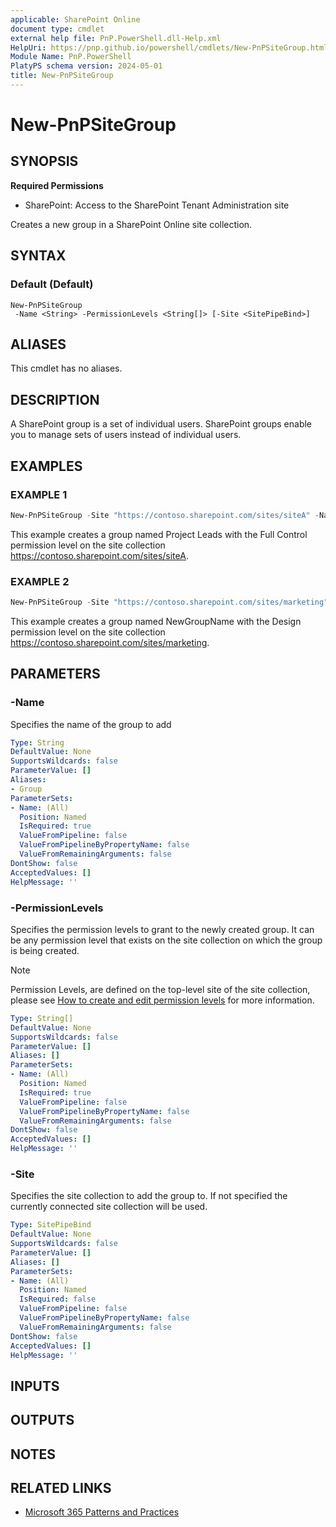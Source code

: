 ```yaml
---
applicable: SharePoint Online
document type: cmdlet
external help file: PnP.PowerShell.dll-Help.xml
HelpUri: https://pnp.github.io/powershell/cmdlets/New-PnPSiteGroup.html
Module Name: PnP.PowerShell
PlatyPS schema version: 2024-05-01
title: New-PnPSiteGroup
---
```


# New-PnPSiteGroup

## SYNOPSIS

**Required Permissions**

* SharePoint: Access to the SharePoint Tenant Administration site

Creates a new group in a SharePoint Online site collection.

## SYNTAX

### Default (Default)

```
New-PnPSiteGroup
 -Name <String> -PermissionLevels <String[]> [-Site <SitePipeBind>]
```

## ALIASES

This cmdlet has no aliases.

## DESCRIPTION

A SharePoint group is a set of individual users. SharePoint groups enable you to manage sets of users instead of individual users.

## EXAMPLES

### EXAMPLE 1

```powershell
New-PnPSiteGroup -Site "https://contoso.sharepoint.com/sites/siteA" -Name "Project Leads" -PermissionLevels "Full Control"
```

This example creates a group named Project Leads with the Full Control permission level on the site collection https://contoso.sharepoint.com/sites/siteA.

### EXAMPLE 2

```powershell
New-PnPSiteGroup -Site "https://contoso.sharepoint.com/sites/marketing" -Name "NewGroupName" -PermissionLevels "Design"
```
This example creates a group named NewGroupName with the Design permission level on the site collection https://contoso.sharepoint.com/sites/marketing.

## PARAMETERS

### -Name

Specifies the name of the group to add

```yaml
Type: String
DefaultValue: None
SupportsWildcards: false
ParameterValue: []
Aliases:
- Group
ParameterSets:
- Name: (All)
  Position: Named
  IsRequired: true
  ValueFromPipeline: false
  ValueFromPipelineByPropertyName: false
  ValueFromRemainingArguments: false
DontShow: false
AcceptedValues: []
HelpMessage: ''
```

### -PermissionLevels

Specifies the permission levels to grant to the newly created group. It can be any permission level that exists on the site collection on which the group is being created.

> [!NOTE]
> Permission Levels, are defined on the top-level site of the site collection, please see [How to create and edit permission levels](https://learn.microsoft.com/sharepoint/how-to-create-and-edit-permission-levels) for more information.

```yaml
Type: String[]
DefaultValue: None
SupportsWildcards: false
ParameterValue: []
Aliases: []
ParameterSets:
- Name: (All)
  Position: Named
  IsRequired: true
  ValueFromPipeline: false
  ValueFromPipelineByPropertyName: false
  ValueFromRemainingArguments: false
DontShow: false
AcceptedValues: []
HelpMessage: ''
```

### -Site

Specifies the site collection to add the group to. If not specified the currently connected site collection will be used.

```yaml
Type: SitePipeBind
DefaultValue: None
SupportsWildcards: false
ParameterValue: []
Aliases: []
ParameterSets:
- Name: (All)
  Position: Named
  IsRequired: false
  ValueFromPipeline: false
  ValueFromPipelineByPropertyName: false
  ValueFromRemainingArguments: false
DontShow: false
AcceptedValues: []
HelpMessage: ''
```

## INPUTS

## OUTPUTS

## NOTES

## RELATED LINKS

- [Microsoft 365 Patterns and Practices](https://aka.ms/m365pnp)

